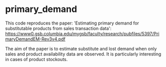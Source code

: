 # primary_demand

This code reproduces the paper:
'Estimating primary demand for substitutable products from sales transaction data': https://www0.gsb.columbia.edu/mygsb/faculty/research/pubfiles/5397/PrimaryDemandEM-Rev3v4.pdf

The aim of the paper is to estimate substitute and lost demand when only sales and product availability data are observed. It is particularly interesting in cases of product stockouts.
